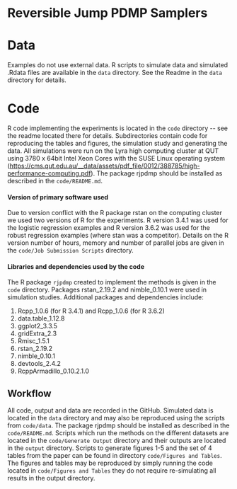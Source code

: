 Reversible Jump PDMP Samplers
=============================

# Data

<!--
Provide a short (< 100 words), high-level description of the data
-->

Examples do not use external data. R scripts to simulate data and simulated .Rdata files are available in the `data` directory. See the Readme in the `data` directory for details.

# Code

R code implementing the experiments is located in the `code` directory -- see the readme located there for details. Subdirectories contain code for reproducing the tables and figures, the simulation study and generating the data. All simulations were run on the Lyra high computing cluster at QUT using 3780 x 64bit Intel Xeon Cores with the SUSE Linux operating system (<https://cms.qut.edu.au/__data/assets/pdf_file/0012/388785/high-performance-computing.pdf>). The package rjpdmp should be installed as described in the `code/README.md`.

<!--
Provide a short (< 100 words), high-level description of the code. If necessary, more details can be provided in files that accompany the code. If no code is provided, please state this and say why (e.g., if the paper contains no computational work).
-->
#### Version of primary software used

Due to version conflict with the R package rstan on the computing cluster we used two versions of R for the experiments. R version 3.4.1 was used for the logistic regression examples and R version 3.6.2 was used for the robust regression examples (where stan was a competitor).
Details on the R version number of hours, memory and number of parallel jobs are given in the `code/Job Submission Scripts` directory.

#### Libraries and dependencies used by the code

The R package `rjpdmp` created to implement the methods is given in the `code` directory. Packages rstan_2.19.2 and nimble_0.10.1 were used in simulation studies. Additional packages and dependencies include:

1. Rcpp_1.0.6 (for R 3.4.1) and Rcpp_1.0.6 (for R 3.6.2)
2. data.table_1.12.8
3. ggplot2_3.3.5
4. gridExtra_2.3   
5. Rmisc_1.5.1     
6. rstan_2.19.2
7. nimble_0.10.1
8. devtools_2.4.2
9. RcppArmadillo_0.10.2.1.0

<!--
Include version numbers (e.g., version numbers for any R or Python packages used)
-->

## Workflow


<!--
Indicate where the materials (generally including the code, unless in a separate location and indicated in the previous section) are available. We strongly encourage authors to place their materials (but not large datasets) in a Git repository hosted on a site such as GitHub, GitLab, or BitBucket. If the repository is private during the review process, please indicate the location where it will be available publicly upon publication, and also include the materials as a zip file (e.g., obtained directly from the Git hosting site) as supplementary materials.
-->

All code, output and data are recorded in the GitHub. Simulated data is
located in the `data` directory and may also be reproduced using the
scripts from `code/data`. The package rjpdmp should be installed as
described in the `code/README.md`. Scripts which run the methods on the
different datasets are located in the `code/Generate Output` directory
and their outputs are located in the `output` directory. Scripts to
generate figures 1-5 and the set of 4 tables from the paper can be found
in directory `code/Figures and Tables`. The figures and tables may be reproduced by simply running the code located in `code/Figures and Tables` they do not require re-simulating all results in the output directory.

